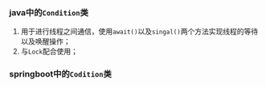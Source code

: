 ### java中的`Condition`类
1. 用于进行线程之间通信，使用`await()`以及`singal()`两个方法实现线程的等待以及唤醒操作；
2. 与`Lock`配合使用；

### springboot中的`Codition`类
